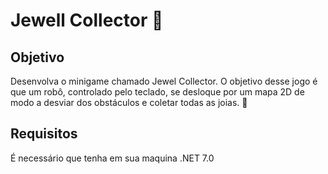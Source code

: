 # Jewell Collector 💎

## Objetivo

Desenvolva o minigame chamado Jewel Collector. O objetivo desse jogo é que um robô, controlado pelo teclado, se desloque por um mapa 2D de modo a desviar dos obstáculos e coletar todas as joias. 💎

## Requisitos
É necessário que tenha em sua maquina .NET 7.0